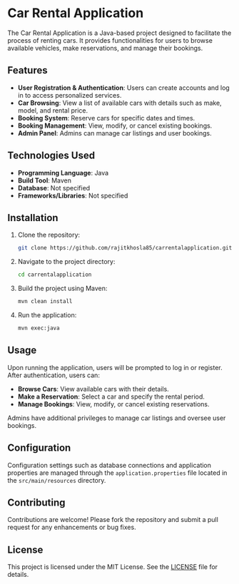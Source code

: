 # Car Rental Application

The Car Rental Application is a Java-based project designed to facilitate the process of renting cars. It provides functionalities for users to browse available vehicles, make reservations, and manage their bookings.

## Features

- **User Registration & Authentication**: Users can create accounts and log in to access personalized services.
- **Car Browsing**: View a list of available cars with details such as make, model, and rental price.
- **Booking System**: Reserve cars for specific dates and times.
- **Booking Management**: View, modify, or cancel existing bookings.
- **Admin Panel**: Admins can manage car listings and user bookings.

## Technologies Used

- **Programming Language**: Java
- **Build Tool**: Maven
- **Database**: Not specified
- **Frameworks/Libraries**: Not specified

## Installation

1. Clone the repository:
   ```bash
   git clone https://github.com/rajitkhosla85/carrentalapplication.git
   ```

2. Navigate to the project directory:
   ```bash
   cd carrentalapplication
   ```

3. Build the project using Maven:
   ```bash
   mvn clean install
   ```

4. Run the application:
   ```bash
   mvn exec:java
   ```

## Usage

Upon running the application, users will be prompted to log in or register. After authentication, users can:

- **Browse Cars**: View available cars with their details.
- **Make a Reservation**: Select a car and specify the rental period.
- **Manage Bookings**: View, modify, or cancel existing reservations.

Admins have additional privileges to manage car listings and oversee user bookings.

## Configuration

Configuration settings such as database connections and application properties are managed through the `application.properties` file located in the `src/main/resources` directory.

## Contributing

Contributions are welcome! Please fork the repository and submit a pull request for any enhancements or bug fixes.

## License

This project is licensed under the MIT License. See the [LICENSE](LICENSE) file for details.
